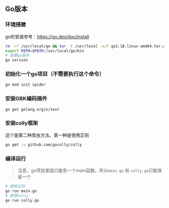 ## Go版本

### 环境搭建
go的安装参考：https://go.dev/doc/install
```bash
rm -rf /usr/local/go && tar -C /usr/local -xzf go1.18.linux-amd64.tar.gz
export PATH=$PATH:/usr/local/go/bin
# 查看go版本
go version
```
### 初始化一个go项目（不需要执行这个命令）
```bash
go mod init spider
```

### 安装GBK编码插件
```bash
go get golang.org/x/text
```

### 安装colly框架
这个是第二种爬虫方法，第一种是使用正则
```bash
go get -u github.com/gocolly/colly
```

### 编译运行
> 注意，go项目里面只能有一个main函数，所以`main.go` 和 `colly.go`只能保留一个

```bash
# 使用正则
go run main.go
# 使用colly
go run colly.go
```